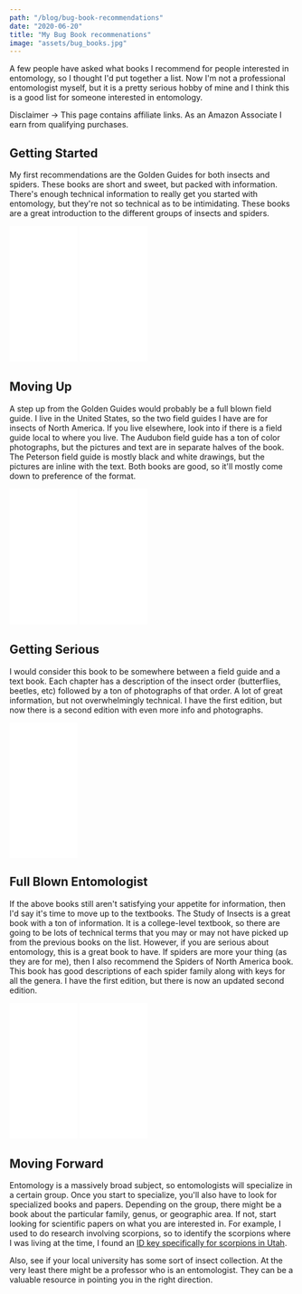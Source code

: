 ```yaml
---
path: "/blog/bug-book-recommendations"
date: "2020-06-20"
title: "My Bug Book recommenations"
image: "assets/bug_books.jpg"
---
```


A few people have asked what books I recommend for people interested in entomology, so I thought I'd put together a list. Now I'm not a professional entomologist myself, but it is a pretty serious hobby of mine and I think this is a good list for someone interested in entomology.

<span class="italic">Disclaimer -> This page contains affiliate links. As an Amazon Associate I earn from qualifying purchases.</span>

## Getting Started

My first recommendations are the Golden Guides for both insects and spiders. These books are short and sweet, but packed with information. There's enough technical information to really get you started with entomology, but they're not so technical as to be intimidating. These books are a great introduction to the different groups of insects and spiders.

<div class="flex flex-row mx-auto justify-around mt-4 mb-12">
    <iframe style="width:120px;height:240px;" marginwidth="0" marginheight="0" scrolling="no" frameborder="0" src="//ws-na.amazon-adsystem.com/widgets/q?ServiceVersion=20070822&OneJS=1&Operation=GetAdHtml&MarketPlace=US&source=ss&ref=as_ss_li_til&ad_type=product_link&tracking_id=modelsbymike3-20&language=en_US&marketplace=amazon&region=US&placement=1582381291&asins=1582381291&linkId=54fce09f4d53f63d67cdb10ff9069c21&show_border=true&link_opens_in_new_window=true"></iframe>
    <iframe style="width:120px;height:240px;" marginwidth="0" marginheight="0" scrolling="no" frameborder="0" src="//ws-na.amazon-adsystem.com/widgets/q?ServiceVersion=20070822&OneJS=1&Operation=GetAdHtml&MarketPlace=US&source=ss&ref=as_ss_li_til&ad_type=product_link&tracking_id=modelsbymike3-20&language=en_US&marketplace=amazon&region=US&placement=1582381569&asins=1582381569&linkId=d4874126b3f9228c03115c408de8c3aa&show_border=true&link_opens_in_new_window=true"></iframe>
</div>

## Moving Up

A step up from the Golden Guides would probably be a full blown field guide. I live in the United States, so the two field guides I have are for insects of North America. If you live elsewhere, look into if there is a field guide local to where you live. The Audubon field guide has a ton of color photographs, but the pictures and text are in separate halves of the book. The Peterson field guide is mostly black and white drawings, but the pictures are inline with the text. Both books are good, so it'll mostly come down to preference of the format.

<div class="flex flex-row mx-auto justify-around mt-4 mb-12">
    <iframe style="width:120px;height:240px;" marginwidth="0" marginheight="0" scrolling="no" frameborder="0" src="//ws-na.amazon-adsystem.com/widgets/q?ServiceVersion=20070822&OneJS=1&Operation=GetAdHtml&MarketPlace=US&source=ss&ref=as_ss_li_til&ad_type=product_link&tracking_id=modelsbymike3-20&language=en_US&marketplace=amazon&region=US&placement=0394507630&asins=0394507630&linkId=bd69b13a2bf82e2394198aca36736d21&show_border=true&link_opens_in_new_window=true"></iframe>
    <iframe style="width:120px;height:240px;" marginwidth="0" marginheight="0" scrolling="no" frameborder="0" src="//ws-na.amazon-adsystem.com/widgets/q?ServiceVersion=20070822&OneJS=1&Operation=GetAdHtml&MarketPlace=US&source=ss&ref=as_ss_li_til&ad_type=product_link&tracking_id=modelsbymike3-20&language=en_US&marketplace=amazon&region=US&placement=0395911702&asins=0395911702&linkId=1a9d979087b5a94c13c90246113695b4&show_border=true&link_opens_in_new_window=true"></iframe>
</div>

## Getting Serious

I would consider this book to be somewhere between a field guide and a text book. Each chapter has a description of the insect order (butterflies, beetles, etc) followed by a ton of photographs of that order. A lot of great information, but not overwhelmingly technical. I have the first edition, but now there is a second edition with even more info and photographs.

<div class="flex flex-row mx-auto justify-around mt-4 mb-12">
    <iframe style="width:120px;height:240px;" marginwidth="0" marginheight="0" scrolling="no" frameborder="0" src="//ws-na.amazon-adsystem.com/widgets/q?ServiceVersion=20070822&OneJS=1&Operation=GetAdHtml&MarketPlace=US&source=ss&ref=as_ss_li_til&ad_type=product_link&tracking_id=modelsbymike3-20&language=en_US&marketplace=amazon&region=US&placement=1770859624&asins=1770859624&linkId=ed09ca4dcd8a2ed6cb8cb58d48e010cf&show_border=true&link_opens_in_new_window=true"></iframe>
</div>

## Full Blown Entomologist

If the above books still aren't satisfying your appetite for information, then I'd say it's time to move up to the textbooks. The Study of Insects is a great book with a ton of information. It is a college-level textbook, so there are going to be lots of technical terms that you may or may not have picked up from the previous books on the list. However, if you are serious about entomology, this is a great book to have. If spiders are more your thing (as they are for me), then I also recommend the Spiders of North America book. This book has good descriptions of each spider family along with keys for all the genera. I have the first edition, but there is now an updated second edition.

<div class="flex flex-row mx-auto justify-around mt-4 mb-12">
    <iframe style="width:120px;height:240px;" marginwidth="0" marginheight="0" scrolling="no" frameborder="0" src="//ws-na.amazon-adsystem.com/widgets/q?ServiceVersion=20070822&OneJS=1&Operation=GetAdHtml&MarketPlace=US&source=ss&ref=as_ss_li_til&ad_type=product_link&tracking_id=modelsbymike3-20&language=en_US&marketplace=amazon&region=US&placement=0030968356&asins=0030968356&linkId=e7f8cf6625405e891b692679b26bce22&show_border=true&link_opens_in_new_window=true"></iframe>
    <iframe style="width:120px;height:240px;" marginwidth="0" marginheight="0" scrolling="no" frameborder="0" src="//ws-na.amazon-adsystem.com/widgets/q?ServiceVersion=20070822&OneJS=1&Operation=GetAdHtml&MarketPlace=US&source=ss&ref=as_ss_li_til&ad_type=product_link&tracking_id=modelsbymike3-20&language=en_US&marketplace=amazon&region=US&placement=0998014605&asins=0998014605&linkId=dfb3340685a19766cb0fc0a244d5e9c3&show_border=true&link_opens_in_new_window=true"></iframe>
</div>

## Moving Forward

Entomology is a massively broad subject, so entomologists will specialize in a certain group. Once you start to specialize, you'll also have to look for specialized books and papers. Depending on the group, there might be a book about the particular family, genus, or geographic area. If not, start looking for scientific papers on what you are interested in. For example, I used to do research involving scorpions, so to identify the scorpions where I was living at the time, I found an [ID key specifically for scorpions in Utah](https://scholarsarchive.byu.edu/gbn/vol32/iss3/3/).

Also, see if your local university has some sort of insect collection. At the very least there might be a professor who is an entomologist. They can be a valuable resource in pointing you in the right direction.

